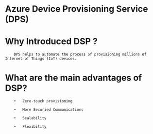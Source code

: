 
# Azure Device Provisioning Service (DPS)

# Why Introduced DSP ?

		DPS helps to automate the process of provisioning millions of Internet of Things (IoT) devices.
  
# What are the main advantages of DSP?

		•	Zero-touch provisioning
  
		•	More Securied Communications
  
		•	Scalability
  
		•	Flexibility
  
